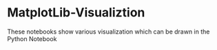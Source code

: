 # MatplotLib-Visualiztion
These notebooks show various visualization which can be drawn in the Python Notebook
